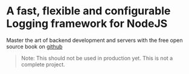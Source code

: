# A fast, flexible and configurable Logging framework for NodeJS

Master the art of backend development and servers with the free open source book on [github](https://github.com/ishtms/learn-nodejs-hard-way)

> Note: This should not be used in production yet. This is not a complete project.
